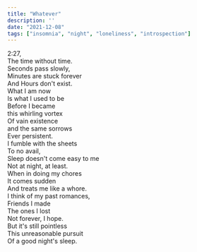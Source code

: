 ```yaml
---
title: "Whatever"
description: ''
date: "2021-12-08"
tags: ["insomnia", "night", "loneliness", "introspection"]
---
```

2:27,     
The time without time.     
Seconds pass slowly,     
Minutes are stuck forever     
And Hours don't exist.     
What I am now     
Is what I used to be     
Before I became     
this whirling vortex     
Of vain existence     
and the same sorrows     
Ever persistent.     
I fumble with the sheets     
To no avail,     
Sleep doesn't come easy to me     
Not at night, at least.     
When in doing my chores     
It comes sudden     
And treats me like a whore.     
I think of my past romances,     
Friends I made     
The ones I lost     
Not forever, I hope.     
But it's still pointless     
This unreasonable pursuit     
Of a good night's sleep.     
     
     
